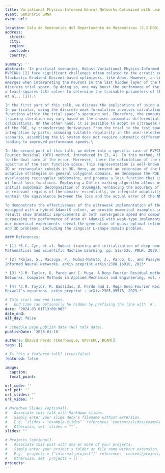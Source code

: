 ```yaml
---
title: Variational Physics-Informed Neural Networks Optimized with Least Squares and Adaptivity in the Test Space
event: Seminario GMNA
event_url: 

location: Sala de Seminarios del Departamento de Matemáticas (2.2.D08)
address:
  street: 
  city: 
  region: 
  postcode: 
  country: 

summary: ''
abstract: 'In practical scenarios, Robust Variational Physics-Informed Neural Networks
RVPINNs [2] face significant challenges often related to the erratic convergence of the 
Stochastic Gradient Descent-based optimizers, like Adam. However, an interesting perspective
emerges when interpreting the neurons in the last hidden layer of the NN as a basis of the 
discrete trial space. By doing so, one may boost the perfomance of the optimizer by introducing
a least-squares (LS) solver to determine the trainable parameters of the last hidden layer (Cyr
et al., [1]).\

In the first part of this talk, we discuss the implications of using a hybrid GD/LS solver.
In particular, using the discrete weak formulation involves calculating spatial derivatives for
functions within the trial space’s spanning set. Therefore, the computational cost of each
training iteration may vary based on the chosen automatic differentiation strategy for these
calculations. On the other hand, it is possible to adopt an ultraweak variational formulation
of the PDE, by transferring derivatives from the trial to the test space through repeated
integration by parts, assuming suitable regularity in the user-selected test functions. In this
scenario, assembling the LS system does not require automatic differentiation of the NN model,
leading to improved performance speeds.\

In the second part of this talk, we delve into a specific case of RVPINNs known as the Deep
Fourier Residual (DFR) method, introduced in [3, 4]. In this method, the loss is equivalent
to the dual norm of the error. Moreover, there the calculation of the dual norm relies on the
spectrum of the test function space. This representation is well-known only for rectangles in
2D or rectangular cuboids in 3D. Here, we present an extension of the DFR method utilizing
adaptive strategies on general polygonal domains. We decompose the PDE domain $\Omega$ into
overlapping rectangular subdomains, and propose a loss function that is computed as the sum
of local loss functions. Employing a Döfler marking algorithm allows us to adaptively refine the
initial subdomain decomposition of $\Omega$, enhancing the accuracy of the approximated solution
in relevant regions of the domain--essentially, we integrate adaptivity into the test space and
mantain the equivalence between the loss and the actual error of the NN aproximate solution.\

To demonstrate the effectiveness of the ultraweak implementation of the DFR loss function
equipped with a hybrid Adam/LS solver, we provide numerical examples in 1D and 2D. Our
results show dramatic improvements in both convergence speed and computational cost, 
surpassing the performance of Adam or Adam/LS with weak-type implementations. Furthermore,
our numerical experiments reveal the generation of quasi-optimal refined meshes in several 1D
and 2D problems, including the singular L-shape domain problem.

#### References:

* [1] *E.C. Cyr, et al. Robust training and initialization of deep neural networks: An adaptive basis viewpoint.
Mathematical and Scientific Machine Learning, pp. 512-536. PMLR, 2020.*

* [2] *Rojas, S., Maczuga, P., Muñoz-Matute, J., Pardo, D., and Paszynski, M. Robust Variational Physics-
Informed Neural Networks. arXiv preprint arXiv:2308.16910, 2023*

* [3] *J.M. Taylor, D. Pardo and I. Muga. A Deep Fourier Residual method for solving PDEs using Neural
Networks. Computer Methods in Applied Mechanics and Engineering, vol. 405, p. 115850, 2023.*

* [4] *J.M. Taylor, M. Bastidas, D. Pardo and I. Muga Deep Fourier Residual method for solving time-harmonic
Maxwell’s equations. arXiv preprint : arXiv:2305.09578, 2023.*'

# Talk start and end times.
#   End time can optionally be hidden by prefixing the line with `#`.
date: '2024-03-01T13:00:00Z'
date_end: 
all_day: false

# Schedule page publish date (NOT talk date).
publishDate: '2023-01-16'

authors: [David Pardo (Ikerbasque, UPV/EHU, BCAM)]
tags: []

# Is this a featured talk? (true/false)
featured: false

image:
  caption: 
  focal_point: 

url_code: ''
url_pdf: ''
url_slides: ''
url_video: ''

# Markdown Slides (optional).
#   Associate this talk with Markdown slides.
#   Simply enter your slide deck's filename without extension.
#   E.g. `slides = "example-slides"` references `content/slides/example-slides.md`.
#   Otherwise, set `slides = ""`.
slides: ""

# Projects (optional).
#   Associate this post with one or more of your projects.
#   Simply enter your project's folder or file name without extension.
#   E.g. `projects = ["internal-project"]` references `content/project/deep-learning/index.md`.
#   Otherwise, set `projects = []`.
projects:
---
```

